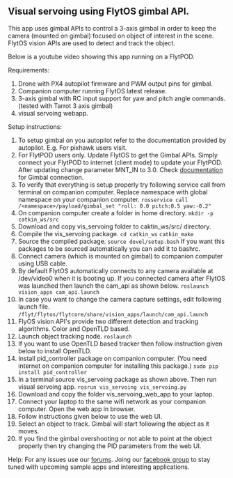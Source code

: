 Visual servoing using FlytOS gimbal API.
----------------------------------------

This app uses gimbal APIs to control a 3-axis gimbal in order to keep the camera (mounted on gimbal) focused on object of interest in the scene. FlytOS vision APIs are used to detect and track the object. 

Below is a youtube video showing this app running on a FlytPOD.


Requirements:
  1. Drone with PX4 autopilot firmware and PWM output pins for gimbal.
  2. Companion computer running FlytOS latest release.
  3. 3-axis gimbal with RC input support for yaw and pitch angle commands. (tested with Tarrot 3 axis gimbal)
  4. visual servoing webapp.
 
Setup instructions:
 1. To setup gimbal on you autopilot refer to the documentation provided by autopilot. E.g. For pixhawk users visit.
 2. For FlytPOD users only.
    Update FlytOS to get the Gimbal APIs. Simply connect your FlytPOD to internet (client mode) to update your FlytPOD.
    After updating change parameter MNT_IN to 3.0. Check [documentation](http://docs.flytbase.com/docs/FlytPOD/Hardware_specifications.html#gimbal) for Gimbal connection.
 3. To verify that everything is setup properly try following service call from terminal on companion computer. Replace namespace with global namespace on your companion computer. 
    `rosservice call /<namespace>/payload/gimbal_set "roll: 0.0 pitch:0.5 yaw:-0.2"`
 4. On companion computer create a folder in home directory.
   `mkdir -p catkin_ws/src`
 5. Download and copy vis_servoing folder to caktin_ws/src/ directory.
 6. Compile the vis_servoing package.
    `cd catkin_ws`
    `catkin_make`
 7. Source the compiled package.
    `source devel/setup.bash`
    If you want this packages to be sourced automatically you can add it to bashrc.
 8. Connect camera (which is mounted on gimbal) to companion computer using USB cable. 
 9. By default FlytOS automatically connects to any camera available at /dev/video0 when it is booting up. If you connected camera after FlytOS was launched then launch the cam_api as shown below.
    `roslaunch vision_apps cam_api.launch`
 10. In case you want to change the camera capture settings, edit following launch file.
    `/flyt/flytos/flytcore/share/vision_apps/launch/cam_api.launch`
 11. FlyOS vision API's provide two different detection and tracking algorithms. Color and OpenTLD based.
 12. Launch object tracking node.
    `roslaunch`
 13. If you want to use OpenTLD based tracker then follow instruction given below to install OpenTLD.
 14. Install pid_controller package on companion computer. (You need internet on companion computer for installing this package.)
     `sudo pip install pid_controller`
 15. In a terminal source vis_servoing package as shown above. Then run visual servoing app.
     `rosrun vis_servoing vis_servoing.py`
 16. Download and copy the folder vis_servoing_web_app to your laptop.
 17. Connect your laptop to the same wifi network as your companion computer. Open the web app in browser.
 18. Follow instructions given below to use the web UI.
 19. Select an object to track. Gimbal will start following the object as it moves.
 20. If you find the gimbal overshooting or not able to point at the object properly then try changing the PID parameters from the web UI.
 
 
 Help: 
 For any issues use our [forums](forums.flytbase.com). Joing our [facebook group](https://www.facebook.com/groups/flytos/) to stay tuned with upcoming sample apps and interesting applications. 